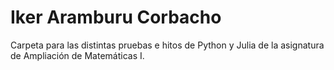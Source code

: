 
# Iker Aramburu Corbacho

Carpeta para las distintas pruebas e hitos de Python y Julia de la asignatura de Ampliación de Matemáticas I.
